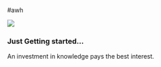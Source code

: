 #awh

<img src="https://img.freepik.com/free-photo/programming-background-with-person-working-with-codes-computer_23-2150010125.jpg?w=826&t=st=1701447822~exp=1701448422~hmac=059e0260d51dcb021e49f6c7ca9e4fc14baae6a1ff84a3098c5e156fdc7090b9"/>


### Just Getting started...


An investment in knowledge pays the best interest.



### 


